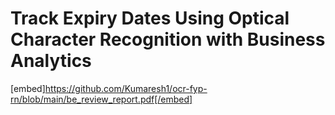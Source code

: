 ﻿# Track Expiry Dates Using Optical Character Recognition with Business Analytics

[embed]https://github.com/Kumaresh1/ocr-fyp-rn/blob/main/be_review_report.pdf[/embed]
